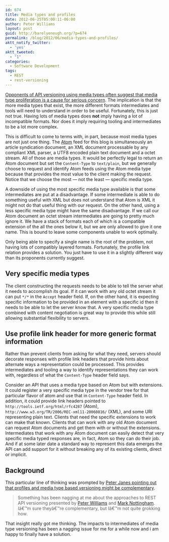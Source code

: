 ```yaml
---
id: 674
title: Media types and profiles
date: 2012-06-25T05:00:11-06:00
author: Peter Williams
layout: post
guid: http://barelyenough.org/?p=674
permalink: /blog/2012/06/media-types-and-profiles/
aktt_notify_twitter:
  - 'yes'
aktt_tweeted:
  - "1"
categories:
  - Software Development
tags:
  - REST
  - rest-versioning
---
```

[Opponents of API versioning using media types often suggest that media type proliferation is a cause for serious concern](http://www.mnot.net/blog/2012/04/17/profiles). The implication is that the more media types that exist, the more different formats intermediates and tools will need to understand in order to be useful. Fortunately, this is just not true. Having lots of media types does **not** imply having a lot of incompatible formats. Nor does it imply requiring tooling and intermediates to be a lot more complex.

This is difficult to come to terms with, in part, because most media types are not just one thing. The [Atom](http://tools.ietf.org/html/rfc4287) feed for this blog is simultaneously an article syndication document, an XML document processable by any compliant XML parser, a UTF8 encoded plain text document and a octet stream. All of those are media types. It would be perfectly legal to return an Atom document but set the `Content-Type` to `text/plain`, but we generally choose to request and identify Atom feeds using the Atom media type because that provides the most value to the client making the request. Notice that we choose the most &#8212; not the least &#8212; specific media type.

A downside of using the most specific media type available is that some intermediates are put at a disadvantage. If some intermediate is able to do something useful with XML but does not understand that Atom is XML it might not do that useful thing with our request. On the other hand, using a less specific media type might have the same disadvantage. If we call our Atom document an octet stream intermediates are going to pretty much ignore it. We have a stack of formats each of which is a compatible extension of the all the ones below it, but we are only allowed to give it one name. This is bound to leave some components unable to work optimally.

Only being able to specify a single name is the root of the problem, not having lots of compatibly layered formats. Fortunately, the profile link relation provides a solution. You just have to use it in a slightly different way than its proponents currently suggest.

## Very specific media types

The client constructing the requests needs to be able to tell the server what it needs to accomplish its goal. If it can work with any old octet stream it can put `*/*` in the `Accept` header field. If, on the other hand, it is expecting specific information to be provided in an element with a specific id then it needs to be able to let the server know that. A very specific media type combined with content negotiation is great way to provide this while still allowing substantial flexibility to servers.

## Use profile link header for more generic format information

Rather than prevent clients from asking for what they need, servers should decorate responses with profile link headers that provide hints about alternate ways a representation could be processed. This provides intermediates and tooling a way to identify representations they can work with, regardless of what the `Content-Type` header field says.

Consider an API that uses a media type based on Atom but with extensions. It could register a very specific media type in the vendor tree for that particular flavor of atom and use that in `Content-Type` header field. In addition, it could provide link headers pointed to `http://tools.ietf.org/html/rfc4287` (Atom), `http://www.w3.org/TR/2006/REC-xml11-20060816/` (XML), and some URI representing plain text. Clients that need the specific extensions to work can make that known. Clients that can work with any old Atom document can request Atom documents and get them with or without the extensions. Intermediates that work with any Atom document can easily detect that very specific media typed responses are, in fact, Atom so they can do their job. And if at some later date a standard way to represent this data emerges the API can add support for it without breaking any of its existing clients, direct or implicit.

## Background

This particular line of thinking was prompted by [Peter Janes pointing out that profiles and media type based versioning might be complementary](http://peterjanes.ca/blog/2012/06/19/rest-period/).

> Something has been nagging at me about the approaches to REST API versioning presented by [Peter Williams](http://barelyenough.org/blog/tag/rest-versioning/) and [Mark Nottingham](http://www.mnot.net/blog/2012/04/17/profiles). Iâ€™m sure theyâ€™re complementary, but Iâ€™m not quite grokking how. 

That insight really got me thinking. The impacts to intermediates of media type versioning has been a nagging issue for me for a while now and i am happy to finally have a solution.